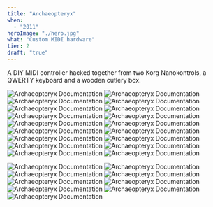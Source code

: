 ```yaml
---
title: "Archaeopteryx"
when: 
  - "2011"
heroImage: "./hero.jpg"
what: "Custom MIDI hardware"
tier: 2
draft: "true"
---
```

A DIY MIDI controller hacked together from two Korg Nanokontrols, a QWERTY keyboard and a wooden cutlery box.

<!-- ![Archaeopteryx Documentation](./assets/IMG_0086.jpg) -->
<!-- ![Archaeopteryx Documentation](./assets/sleepcrime.jpg) -->
![Archaeopteryx Documentation](./assets/IMG_0474.jpg)
![Archaeopteryx Documentation](./assets/intimidiator.jpg)
![Archaeopteryx Documentation](./assets/SN-detail.jpg)
![Archaeopteryx Documentation](./assets/SN-knbos.jpg)
![Archaeopteryx Documentation](./assets/SNguts.jpg)
![Archaeopteryx Documentation](./assets/SNguts2.jpg)
![Archaeopteryx Documentation](./assets/SNmakingof01.jpg)
![Archaeopteryx Documentation](./assets/SNmakingof02.jpg)
![Archaeopteryx Documentation](./assets/SNmakingof03.jpg)
![Archaeopteryx Documentation](./assets/SNmakingof04.jpg)
![Archaeopteryx Documentation](./assets/SNmakingof05.jpg)
![Archaeopteryx Documentation](./assets/SNmakingof06.jpg)
![Archaeopteryx Documentation](./assets/SNmakingof08.jpg)
![Archaeopteryx Documentation](./assets/SNmakingof09.jpg)
![Archaeopteryx Documentation](./assets/SNmakingof11.jpg)
![Archaeopteryx Documentation](./assets/SNmakingof12.jpg)
![Archaeopteryx Documentation](./assets/SNmakingof13.jpg)
![Archaeopteryx Documentation](./assets/SNmakingof14.jpg)
<!-- ![Archaeopteryx Documentation](./assets/SNmakingof17.jpg) -->
![Archaeopteryx Documentation](./assets/SNmakingof18.jpg)
![Archaeopteryx Documentation](./assets/SNmakingof19.jpg)
![Archaeopteryx Documentation](./assets/SNmakingof20.jpg)
![Archaeopteryx Documentation](./assets/SNusb.jpg)
![Archaeopteryx Documentation](./assets/SNzebra.jpg)
![Archaeopteryx Documentation](./assets/SNzebra2.jpg)
![Archaeopteryx Documentation](./assets/Sterosonic-setup.jpg)
![Archaeopteryx Documentation](./assets/super-mock-up.jpg)
![Archaeopteryx Documentation](./assets/archaeopteryxwoot.jpg)
